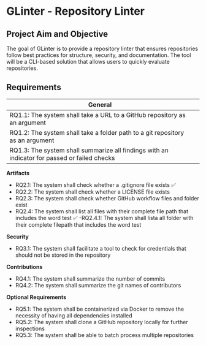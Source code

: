 # GLinter - Repository Linter 

## Project Aim and Objective
The goal of GLinter is to provide a repository linter that ensures repositories follow best practices for structure, security, and documentation. The tool will be a CLI-based solution that allows users to quickly evaluate repositories.

## Requirements
|**General**                                                                                  |          |
|---------------------------------------------------------------------------------------------|----------|
|RQ1.1: The system shall take a URL to a GitHub repository as an argument                     |          |
|RQ1.2: The system shall take a folder path to a git repository as an argument                |          |
|RQ1.3: The system shall summarize all findings with an indicator for passed or failed checks |          |

**Artifacts**
 - RQ2.1: The system shall check whether a .gitignore file exists ✅
 - RQ2.2: The system shall check whether a LICENSE file exists
 - RQ2.3: The system shall check whether GitHub workflow files and folder exist
 - RQ2.4: The system shall list all files with their complete file path that includes the word test ✅
    -RQ2.4.1: The system shall lista all folder with their complete filepath that includes the word test   

**Security**
 - RQ3.1: The system shall facilitate a tool to check for credentials that should not be stored in the
   repository

**Contributions**
  - RQ4.1: The system shall summarize the number of commits
  - RQ4.2: The system shall summarize the git names of contributors

**Optional Requirements**
 - RQ5.1: The system shall be containerized via Docker to remove the necessity of having all dependencies
   installed
 - RQ5.2: The system shall clone a GitHub repository locally for further inspections
 - RQ5.3: The system shall be able to batch process multiple repositories
